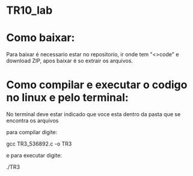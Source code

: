 # TR10_lab

# Como baixar:
Para baixar é necessario estar no repositorio, ir onde tem "<>code" e download ZIP, apos baixar é so extrair os arquivos.

# Como compilar e executar o codigo no linux e pelo terminal:
No terminal deve estar indicado que voce esta dentro da pasta que se encontra os arquivos

para compilar digite:

gcc TR3_536892.c -o TR3

e para executar digite:

./TR3
